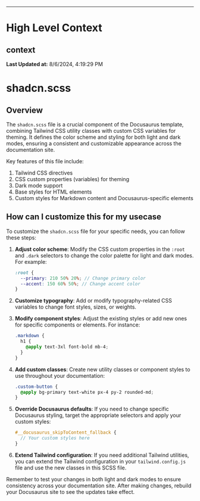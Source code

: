 

---
# High Level Context
## context
**Last Updated at:** 8/6/2024, 4:19:29 PM

# shadcn.scss

## Overview

The `shadcn.scss` file is a crucial component of the Docusaurus template, combining Tailwind CSS utility classes with custom CSS variables for theming. It defines the color scheme and styling for both light and dark modes, ensuring a consistent and customizable appearance across the documentation site.

Key features of this file include:

1. Tailwind CSS directives
2. CSS custom properties (variables) for theming
3. Dark mode support
4. Base styles for HTML elements
5. Custom styles for Markdown content and Docusaurus-specific elements

## How can I customize this for my usecase

To customize the `shadcn.scss` file for your specific needs, you can follow these steps:

1. **Adjust color scheme**: Modify the CSS custom properties in the `:root` and `.dark` selectors to change the color palette for light and dark modes. For example:

   ```scss
   :root {
     --primary: 210 50% 20%; // Change primary color
     --accent: 150 60% 50%; // Change accent color
   }
   ```

2. **Customize typography**: Add or modify typography-related CSS variables to change font styles, sizes, or weights.

3. **Modify component styles**: Adjust the existing styles or add new ones for specific components or elements. For instance:

   ```scss
   .markdown {
     h1 {
       @apply text-3xl font-bold mb-4;
     }
   }
   ```

4. **Add custom classes**: Create new utility classes or component styles to use throughout your documentation:

   ```scss
   .custom-button {
     @apply bg-primary text-white px-4 py-2 rounded-md;
   }
   ```

5. **Override Docusaurus defaults**: If you need to change specific Docusaurus styling, target the appropriate selectors and apply your custom styles:

   ```scss
   #__docusaurus_skipToContent_fallback {
     // Your custom styles here
   }
   ```

6. **Extend Tailwind configuration**: If you need additional Tailwind utilities, you can extend the Tailwind configuration in your `tailwind.config.js` file and use the new classes in this SCSS file.

Remember to test your changes in both light and dark modes to ensure consistency across your documentation site. After making changes, rebuild your Docusaurus site to see the updates take effect.

